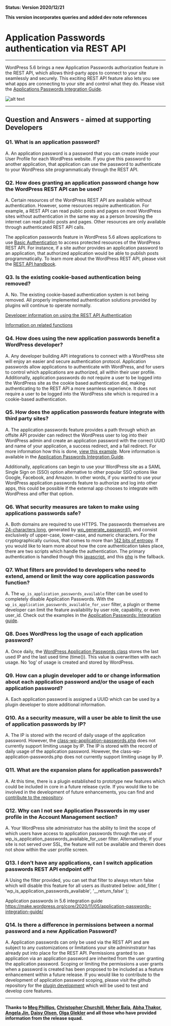 **Status: Version 2020/12/21** 

**This version incorporates queries and added dev note references**

# Application Passwords authentication via REST API 

***

WordPress 5.6 brings a new Application Passwords authorization feature in the REST API, which allows third-party apps to connect to your site seamlessly and securely. This exciting REST API feature also lets you see what apps are connecting to your site and control what they do.
Please visit the [Applications Passwords Integration Guide](https://make.wordpress.org/core/2020/11/05/application-passwords-integration-guide/).

![alt text](https://github.com/wpmarketingteam/WP5.6Marcomms/blob/master/Questions%20and%20Answers/images/application-password-screenshot.png "Application Password Screenshot")

***

## Question and Answers - aimed at supporting Developers

### Q1. What is an application password?
A. An application password is a password that you can create inside your User Profile for each WordPress website. If you give this password to another application, that application can use the password to authenticate to your WordPress site programmatically through the REST API.


### Q2. How does granting an application password change how the WordPress REST API can be used?
A. Certain resources of the WordPress REST API are available without authentication. However, some resources require authentication. For example, a REST API can read public posts and pages on most WordPress sites without authentication in the same way as a person browsing the internet can read public posts and pages. Other resources are only available through authenticated REST API calls.

The application passwords feature in WordPress 5.6 allows applications to use [Basic Authentication](https://developer.mozilla.org/en-US/docs/Web/HTTP/Authentication)  to access protected resources of the WordPress REST API. For instance, if a site author provides an application password to an application, that authorized application would be able to publish posts programmatically. To learn more about the WordPress REST API, please visit the [REST API handbook](https://developer.wordpress.org/rest-api/).


### Q3. Is the existing cookie-based authentication being removed?
A. No. The existing cookie-based authentication system is not being removed. All  properly implemented authentication solutions provided by plugins will continue to operate normally.

[Developer information on using the REST API Authentication](https://developer.wordpress.org/rest-api/using-the-rest-api/authentication/)
 
[Information on related functions](https://developer.wordpress.org/reference/functions/wp_set_auth_cookie/)


### Q4. How does using the new application passwords benefit a WordPress developer?
A. Any developer building API integrations to connect with a WordPress site will enjoy an easier and secure authentication protocol. Application passwords allow applications to authenticate with WordPress, and for users to control which applications are authorized, all within their user profile. Additionally, application passwords do not require a user to be logged into the WordPress site as the cookie based authentication did, making authenticating to the REST API a more seamless experience. It does not require a user to be logged into the WordPress site which is required in a cookie-based authentication.


### Q5. How does the application passwords feature integrate with third party sites?
A. The application passwords feature provides a path through which an offsite API provider can redirect the WordPress user to log into their WordPress admin and create an application password with the correct UUID and name of your application, a success redirect, and a fail redirect. For more information how this is done, [view this example](https://gist.github.com/georgestephanis/44d16dfdd17bd18b9c45d1d5e6d7ec7b). More information is available in the [Application Passwords Integration Guide](https://make.wordpress.org/core/2020/11/05/application-passwords-integration-guide/).

Additionally, applications can begin to use your WordPress site as a SAML Single Sign on (SSO) option alternative to other popular SSO options like Google, Facebook, and Amazon. In other words, if you wanted to use your WordPress application passwords feature to authorize and log into other apps, this could be possible if the external app chooses to integrate with WordPress and offer that option.


### Q6. What security measures are taken to make using applications passwords safe?
A. Both domains are required to use HTTPS. The passwords themselves are [24-characters long](https://github.com/WordPress/wordpress-develop/blob/87ff38532d8f4d9f48e67e3af171ea1a88798f6d/src/wp-includes/class-wp-application-passwords.php#L25-L32), generated by [wp_generate_password()](https://github.com/WordPress/wordpress-develop/blob/87ff38532d8f4d9f48e67e3af171ea1a88798f6d/src/wp-includes/class-wp-application-passwords.php#L49), and consist exclusively of upper-case, lower-case, and numeric characters. For the cryptographically curious, that comes to more than [142 bits of entropy](https://github.com/WordPress/application-passwords/pull/34/commits/71f5e9a66f9fa552e07bb11cf981ee1f648e3516). If you would like to learn more about how the core authentication takes place, there are two scripts which handle the authentication. The primary authentication is handled though this [javascript](https://github.com/WordPress/wordpress-develop/blob/fc29c9e623fd68b8e183e45afda26b84b9c2af9f/src/js/_enqueues/admin/auth-app.js), and this [php](https://github.com/WordPress/wordpress-develop/blob/master/src/wp-admin/authorize-application.php) is the fallback.


### Q7. What filters are provided to developers who need to extend, amend or limit the way core application passwords function?
A. The `wp_is_application_passwords_available` filter can be used to completely disable Application Passwords. With the  `wp_is_application_passwords_available_for_user` filter, a plugin or theme developer can limit the feature availability by user role, capability, or even user_id. Check out the examples in the [Application Passwords: Integration guide](https://make.wordpress.org/core/2020/11/05/application-passwords-integration-guide/).
 

### Q8. Does WordPress log the usage of each application password?
A. Once daily, the [WordPress Application Passwords class](https://github.com/WordPress/wordpress-develop/blob/master/src/wp-includes/class-wp-application-passwords.php) stores the last used IP and the last used time (time()). This value is overwritten with each usage. No ‘log’ of usage is created and stored by WordPress.


### Q9. How can a plugin developer add to or change information about each application password and/or the usage of each application password?
A. Each application password is assigned a UUID which can be used by a plugin developer to store additional information.


### Q10. As a security measure, will a user be able to limit the use of application passwords by IP?
A. The IP is stored with the record of daily usage of the application password. However, the [class-wp-application-passwords.php](https://github.com/WordPress/wordpress-develop/blob/master/src/wp-includes/class-wp-application-passwords.php) does not currently support limiting usage by IP.
 The IP is stored with the record of daily usage of the application password. However, the class-wp-application-passwords.php does not currently support limiting usage by IP.


### Q11. What are the expansion plans for application passwords?
A. At this time, there is a plugin established to prototype new features which could be included in core in a future release cycle. If you would like to be involved in the development of future enhancements, you can find and [contribute to the repository](https://github.com/wordpress/application-passwords).


### Q12. Why can I not see Application Passwords in my user profile in the Account Management section?
A. Your WordPress site administrator has the ability to limit the scope of which users have access to application passwords through the use of wp_is_application_passwords_available_for_user filter. Alternatively, If your site is not served over SSL, the feature will not be available and therein does not show within the user profile screen.


### Q13. I don’t have any applications, can I switch application passwords REST API endpoint off?
A Using the filter provided, you can set that filter to always return false which will disable this feature for all users as illustrated below: add_filter ( 'wp_is_application_passwords_available', '__return_false' );

Application passwords in 5.6 integration guide https://make.wordpress.org/core/2020/11/05/application-passwords-integration-guide/ 


### Q14. Is there a difference in permissions between a normal password and a new Application Password?
A. Application passwords can only be used via the REST API and are subject to any customizations or limitations your site admininstrator has already put into place for the REST API. Permissions granted to an application via an application password are inherited from the user granting the application password. Scoping or limiting the permissions a user grants when a password is created has been proposed to be included as a feature enhancement within a future release. If you would like to contribute to the development of application password scoping, please visit the github repository for the [plugin development](https://github.com/WordPress/application-passwords) which will be used to test and develop core features.


***

#### Thanks to [Meg Phillips](https://profiles.wordpress.org/megphillips91/), [Christopher Churchill](https://profiles.wordpress.org/vimes1984/), [Meher Bala](https://profiles.wordpress.org/meher/), [Abha Thakor](https://profiles.wordpress.org/webcommsat/), [Angela Jin](https://profiles.wordpress.org/angelasjin/), [Daisy Olsen](https://profiles.wordpress.org/daisyo/), [Olga Glekler](https://profiles.wordpress.org/oglekler/) and all those who have provided information from the release squad.

